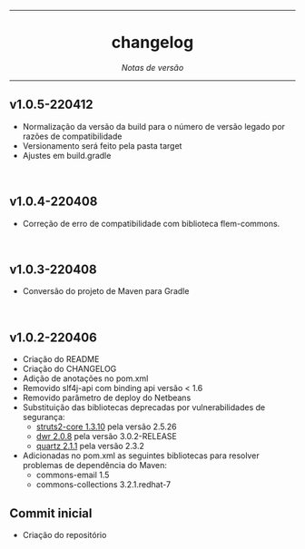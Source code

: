 <hr>
<h1 align="center">changelog</h1>
<p align=center><i align="center">Notas de versão</i></p>

<hr>

## v1.0.5-220412

- Normalização da versão da build para o número de versão legado por razões de compatibilidade
- Versionamento será feito pela pasta target
- Ajustes em build.gradle

<br>

## v1.0.4-220408

- Correção de erro de compatibilidade com biblioteca flem-commons.

<br>

## v1.0.3-220408

- Conversão do projeto de Maven para Gradle

<br>

## v1.0.2-220406

- Criação do README
- Criação do CHANGELOG
- Adição de anotações no pom.xml
- Removido slf4j-api com binding api versão < 1.6
- Removido parâmetro de deploy do Netbeans
- Substituição das bibliotecas deprecadas por vulnerabilidades de segurança:
  - [struts2-core 1.3.10](https://mvnrepository.com/artifact/org.apache.struts/struts-core/1.3.10) pela versão 2.5.26
  - [dwr 2.0.8](https://mvnrepository.com/artifact/org.directwebremoting/dwr/2.0.8) pela versão 3.0.2-RELEASE
  - [quartz 2.1.1](https://mvnrepository.com/artifact/org.quartz-scheduler/quartz/2.1.1) pela versão 2.3.2
- Adicionadas no pom.xml as seguintes bibliotecas para resolver problemas de dependência do Maven:
  - commons-email 1.5
  - commons-collections 3.2.1.redhat-7
    <br>

## Commit inicial

- Criação do repositório
